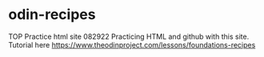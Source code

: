 # odin-recipes
TOP Practice html site 082922
Practicing HTML and github with this site. Tutorial here 
https://www.theodinproject.com/lessons/foundations-recipes